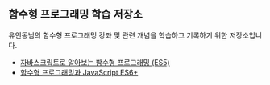## 함수형 프로그래밍 학습 저장소

유인동님의 함수형 프로그래밍 강좌 및 관련 개념을 학습하고 기록하기 위한 저장소입니다. <br>
- [자바스크립트로 알아보는 함수형 프로그래밍 (ES5)](https://www.inflearn.com/course/%ED%95%A8%EC%88%98%ED%98%95-%ED%94%84%EB%A1%9C%EA%B7%B8%EB%9E%98%EB%B0%8D)
- [함수형 프로그래밍과 JavaScript ES6+](https://www.inflearn.com/course/functional-es6#curriculum)
